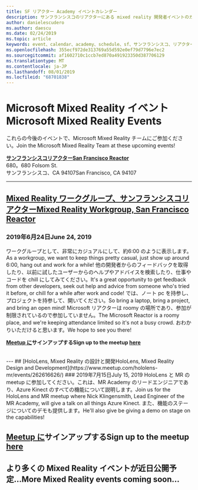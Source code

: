 ```yaml
---
title: SF リアクター Academy イベントカレンダー
description: サンフランシスコのリアクターにある mixed reality 開発者イベントのカレンダー。
author: danielescudero
ms.author: daescu
ms.date: 02/24/2019
ms.topic: article
keywords: event、calendar、academy、schedule、sf、サンフランシスコ、リアクター
ms.openlocfilehash: 355ecf972de313769a55d592e0ef79d7796e7ec2
ms.sourcegitcommit: af1602710c1ccb7ed870a491923350d387706129
ms.translationtype: MT
ms.contentlocale: ja-JP
ms.lasthandoff: 08/01/2019
ms.locfileid: "68701838"
---
```

# <a name="microsoft-mixed-reality-events"></a><span data-ttu-id="a9cc7-104">Microsoft Mixed Reality イベント</span><span class="sxs-lookup"><span data-stu-id="a9cc7-104">Microsoft Mixed Reality Events</span></span>

<span data-ttu-id="a9cc7-105">これらの今後のイベントで、Microsoft Mixed Reality チームにご参加ください。</span><span class="sxs-lookup"><span data-stu-id="a9cc7-105">Join the Microsoft Mixed Reality Team at these upcoming events!</span></span>

<span data-ttu-id="a9cc7-106">**[サンフランシスコリアクター](https://developer.microsoft.com/reactor/#ReactorSF)**</span><span class="sxs-lookup"><span data-stu-id="a9cc7-106">**[San Francisco Reactor](https://developer.microsoft.com/reactor/#ReactorSF)**</span></span><br>
<span data-ttu-id="a9cc7-107">680。</span><span class="sxs-lookup"><span data-stu-id="a9cc7-107">680 Folsom St.</span></span><br>
<span data-ttu-id="a9cc7-108">サンフランシスコ、CA 94107</span><span class="sxs-lookup"><span data-stu-id="a9cc7-108">San Francisco, CA 94107</span></span>


---
## <a name="mixed-reality-workgroup-san-francisco-reactorhttpsemea01safelinksprotectionoutlookcomurlhttps3a2f2fwwwmeetupcom2fhololens-mr2fdata027c017cdaescu40microsoftcom7ca8ddee063b7949a9992308d6903e62b07c72f988bf86f141af91ab2d7cd011db477c17c07c636854994961124360sdataymnaaiwvxij700mo9gj2boz4w82bgkdjdhijhytfczcfu3dreserved0"></a>[<span data-ttu-id="a9cc7-109">Mixed Reality ワークグループ、サンフランシスコリアクター</span><span class="sxs-lookup"><span data-stu-id="a9cc7-109">Mixed Reality Workgroup, San Francisco Reactor</span></span>](https://emea01.safelinks.protection.outlook.com/?url=https%3A%2F%2Fwww.meetup.com%2Fhololens-mr%2F&data=02%7C01%7Cdaescu%40microsoft.com%7Ca8ddee063b7949a9992308d6903e62b0%7C72f988bf86f141af91ab2d7cd011db47%7C1%7C0%7C636854994961124360&sdata=YmnAAiWVxIJ700mO9gj%2BOz4W8%2BgKDjDhiJhYtfCzCFU%3D&reserved=0)
### <a name="june-24-2019"></a><span data-ttu-id="a9cc7-110">2019年6月24日</span><span class="sxs-lookup"><span data-stu-id="a9cc7-110">June 24, 2019</span></span>
<span data-ttu-id="a9cc7-111">ワークグループとして、非常にカジュアルにして、約6:00 のように表示します。</span><span class="sxs-lookup"><span data-stu-id="a9cc7-111">As a workgroup, we want to keep things pretty casual, just show up around 6:00, hang out and work for a while!</span></span> <span data-ttu-id="a9cc7-112">他の開発者からのフィードバックを取得したり、以前に試したユーザーからのヘルプやアドバイスを検索したり、仕事やコードを chill にしてみてください。</span><span class="sxs-lookup"><span data-stu-id="a9cc7-112">It's a great opportunity to get feedback from other developers, seek out help and advice from someone who's tried it before, or chill for a while after work and code!</span></span> <span data-ttu-id="a9cc7-113">では、ノート pc を持参し、プロジェクトを持参して、開いてください。</span><span class="sxs-lookup"><span data-stu-id="a9cc7-113">So bring a laptop, bring a project, and bring an open mind!</span></span> <span data-ttu-id="a9cc7-114">Microsoft リアクターは roomy の場所であり、参加が制限されているので参加していません。</span><span class="sxs-lookup"><span data-stu-id="a9cc7-114">The Microsoft Reactor is a roomy place, and we're keeping attendance limited so it's not a busy crowd.</span></span> <span data-ttu-id="a9cc7-115">おわかりいただけると思います。</span><span class="sxs-lookup"><span data-stu-id="a9cc7-115">We hope to see you there!</span></span>

<span data-ttu-id="a9cc7-116">**[Meetup に](https://emea01.safelinks.protection.outlook.com/?url=https%3A%2F%2Fwww.meetup.com%2Fhololens-mr%2F&data=02%7C01%7Cdaescu%40microsoft.com%7Ca8ddee063b7949a9992308d6903e62b0%7C72f988bf86f141af91ab2d7cd011db47%7C1%7C0%7C636854994961124360&sdata=YmnAAiWVxIJ700mO9gj%2BOz4W8%2BgKDjDhiJhYtfCzCFU%3D&reserved=0)サインアップする**</span><span class="sxs-lookup"><span data-stu-id="a9cc7-116">**Sign up to the meetup [here](https://emea01.safelinks.protection.outlook.com/?url=https%3A%2F%2Fwww.meetup.com%2Fhololens-mr%2F&data=02%7C01%7Cdaescu%40microsoft.com%7Ca8ddee063b7949a9992308d6903e62b0%7C72f988bf86f141af91ab2d7cd011db47%7C1%7C0%7C636854994961124360&sdata=YmnAAiWVxIJ700mO9gj%2BOz4W8%2BgKDjDhiJhYtfCzCFU%3D&reserved=0)**</span></span>

<br>
---
## <a name="hololens-mixed-reality-design-and-developmenthttpswwwmeetupcomhololens-mrevents262616626"></a>[<span data-ttu-id="a9cc7-117">HoloLens, Mixed Reality の設計と開発</span><span class="sxs-lookup"><span data-stu-id="a9cc7-117">HoloLens, Mixed Reality Design and Development</span></span>](https://www.meetup.com/hololens-mr/events/262616626/)
### <a name="july-15-2019"></a><span data-ttu-id="a9cc7-118">2019年7月15日</span><span class="sxs-lookup"><span data-stu-id="a9cc7-118">July 15, 2019</span></span>
<span data-ttu-id="a9cc7-119">HoloLens と MR の meetup に参加してください。これは、MR Academy のリードエンジニアであり、Azure Kinect のすべての機能について説明します。</span><span class="sxs-lookup"><span data-stu-id="a9cc7-119">Join us for the HoloLens and MR meetup where Nick Klingensmith, Lead Engineer of the MR Academy, will give a talk on all things Azure Kinect.</span></span> <span data-ttu-id="a9cc7-120">また、機能のステージについてのデモも提供します。</span><span class="sxs-lookup"><span data-stu-id="a9cc7-120">He'll also give be giving a demo on stage on the capabilities!</span></span>

<span data-ttu-id="a9cc7-121">**[Meetup に](https://www.meetup.com/hololens-mr/events/262616626/)サインアップする**</span><span class="sxs-lookup"><span data-stu-id="a9cc7-121">**Sign up to the meetup [here](https://www.meetup.com/hololens-mr/events/262616626/)**</span></span>
<br>
---
## <a name="more-mixed-reality-events-coming-soon"></a><span data-ttu-id="a9cc7-122">より多くの Mixed Reality イベントが近日公開予定...</span><span class="sxs-lookup"><span data-stu-id="a9cc7-122">More Mixed Reality events coming soon...</span></span>
